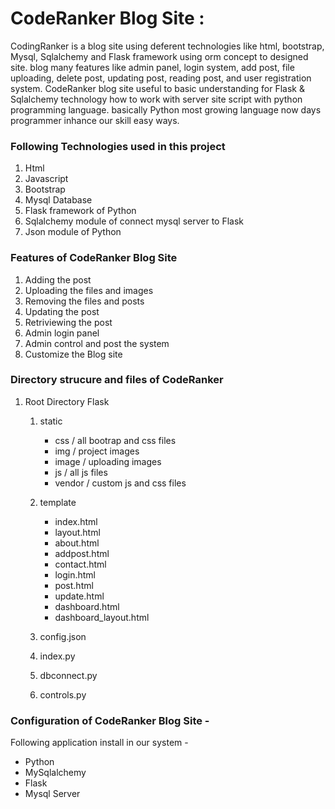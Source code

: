 # CodeRanker Blog Site :
CodingRanker is a blog site using deferent technologies like html, bootstrap, Mysql, Sqlalchemy and Flask framework using orm concept to designed site. blog many 
features like admin panel, login system, add post, file uploading, delete post, updating post, reading post, and user registration system. CodeRanker blog site useful to basic understanding for Flask & Sqlalchemy technology how to work with server site script with python programming language. basically Python most growing language now days programmer inhance our skill easy ways. 
### Following Technologies used in this project
1. Html
2. Javascript
3. Bootstrap
4. Mysql Database
5. Flask framework of Python
6. Sqlalchemy module of connect mysql server to Flask
7. Json module of Python
### Features of CodeRanker Blog Site
1. Adding the post
2. Uploading the files and images
3. Removing the files and posts
4. Updating the post
5. Retriviewing the post
6. Admin login panel
7. Admin control and post the system
8. Customize the Blog site
### Directory strucure and files of CodeRanker
1. Root Directory Flask
    1. static
        -  css / all bootrap and css files
        - img / project images
        - image / uploading images
        - js / all js files
        - vendor / custom js and css files
    2. template
        - index.html
        - layout.html
        - about.html
        - addpost.html
        - contact.html
        - login.html
        - post.html
        - update.html
        - dashboard.html
        - dashboard_layout.html
        
    3. config.json
    4. index.py
    5. dbconnect.py
    6. controls.py

### Configuration of CodeRanker Blog Site -
Following application install in our system -
- Python
- MySqlalchemy
- Flask
- Mysql Server
